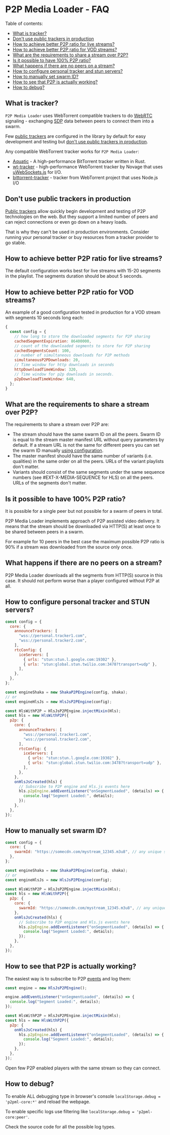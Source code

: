 # P2P Media Loader - FAQ

Table of contents:

- [What is tracker?](#what-is-tracker)
- [Don't use public trackers in production](#dont-use-public-trackers-in-production)
- [How to achieve better P2P ratio for live streams?](#how-to-achieve-better-p2p-ratio-for-live-streams)
- [How to achieve better P2P ratio for VOD streams?](#how-to-achieve-better-p2p-ratio-for-vod-streams)
- [What are the requirements to share a stream over P2P?](#what-are-the-requirements-to-share-a-stream-over-p2p)
- [Is it possible to have 100% P2P ratio?](#is-it-possible-to-have-100-p2p-ratio)
- [What happens if there are no peers on a stream?](#what-happens-if-there-are-no-peers-on-a-stream)
- [How to configure personal tracker and stun servers?](#how-to-configure-personal-tracker-and-stun-servers)
- [How to manually set swarm ID?](#how-to-manually-set-swarm-id)
- [How to see that P2P is actually working?](#how-to-see-that-p2p-is-actually-working)
- [How to debug?](#how-to-debug)

## What is tracker?

`P2P Media Loader` uses WebTorrent compatible trackers to do [WebRTC](https://en.wikipedia.org/wiki/WebRTC) signaling - exchanging [SDP](https://en.wikipedia.org/wiki/Session_Description_Protocol) data between peers to connect them into a swarm.

Few [public trackers](https://openwebtorrent.com/) are configured in the library by default for easy development and testing but [don't use public trackers in production](#dont-use-public-trackers-in-production).

Any compatible WebTorrent tracker works for `P2P Media Loader`:

- [Aquatic](https://github.com/greatest-ape/aquatic) - A high-performance BitTorrent tracker written in Rust.
- [wt-tracker](https://github.com/Novage/wt-tracker) - high-performance WebTorrent tracker by Novage that uses [uWebSockets.js](https://github.com/uNetworking/uWebSockets.js) for I/O.
- [bittorrent-tracker](https://github.com/webtorrent/bittorrent-tracker) - tracker from WebTorrent project that uses Node.js I/O

## Don't use public trackers in production

[Public trackers](https://openwebtorrent.com/) allow quickly begin development and testing of P2P technologies on the web.
But they support a limited number of peers and can reject connections or even go down on a heavy loads.

That is why they can't be used in production environments. Consider running your personal tracker or buy resources from a tracker provider to go stable.

## How to achieve better P2P ratio for live streams?

The default configuration works best for live streams with 15-20 segments in the playlist. The segments duration should be about 5 seconds.

## How to achieve better P2P ratio for VOD streams?

An example of a good configuration tested in production for a VOD stream with segments 10 seconds long each:

```javascript
{
  const config = {
    // how long to store the downloaded segments for P2P sharing
    cachedSegmentExpiration: 86400000,
    // count of the downloaded segments to store for P2P sharing
    cachedSegmentsCount: 100,
    // number of simultaneous downloads for P2P methods
    simultaneousP2PDownloads: 20,
    // Time window for http downloads in seconds
    httpDownloadTimeWindow: 320,
    // Time window for p2p downloads in seconds.
    p2pDownloadTimeWindow: 640,
  };
}
```

## What are the requirements to share a stream over P2P?

The requirements to share a stream over P2P are:

- The stream should have the same swarm ID on all the peers. Swarm ID is equal to the stream master manifest URL without query parameters by default. If a stream URL is not the same for different peers you can set the swarm ID manually [using configuration](#how-to-manually-set-swarm-id).
- The master manifest should have the same number of variants (i.e. qualities) in the same order on all the peers. URLs of the variant playlists don't matter.
- Variants should consist of the same segments under the same sequence numbers (see #EXT-X-MEDIA-SEQUENCE for HLS) on all the peers. URLs of the segments don't matter.

## Is it possible to have 100% P2P ratio?

It is possible for a single peer but not possible for a swarm of peers in total.

P2P Media Loader implements approach of P2P assisted video delivery. It means that the stream should be downloaded via HTTP(S) at least once to be shared between peers in a swarm.

For example for 10 peers in the best case the maximum possible P2P ratio is 90% if a stream was downloaded from the source only once.

## What happens if there are no peers on a stream?

P2P Media Loader downloads all the segments from HTTP(S) source in this case. It should not perform worse than a player configured without P2P at all.

## How to configure personal tracker and STUN servers?

```javascript
const config = {
  core: {
    announceTrackers: [
      "wss://personal.tracker1.com",
      "wss://personal.tracker2.com",
    ],
    rtcConfig: {
      iceServers: [
        { urls: "stun:stun.l.google.com:19302" },
        { urls: "stun:global.stun.twilio.com:3478?transport=udp" },
      ],
    },
  },
};

const engineShaka = new ShakaP2PEngine(config, shaka);
// or
const engineHlsJs = new HlsJsP2PEngine(config);
```

```javascript
const HlsWithP2P = HlsJsP2PEngine.injectMixin(Hls);
const hls = new HlsWithP2P({
  p2p: {
    core: {
      announceTrackers: [
        "wss://personal.tracker1.com",
        "wss://personal.tracker2.com",
      ],
      rtcConfig: {
        iceServers: [
          { urls: "stun:stun.l.google.com:19302" },
          { urls: "stun:global.stun.twilio.com:3478?transport=udp" },
        ],
      },
    },
    onHlsJsCreated(hls) {
      // Subscribe to P2P engine and Hls.js events here
      hls.p2pEngine.addEventListener("onSegmentLoaded", (details) => {
        console.log("Segment Loaded:", details);
      });
    },
  },
});
```

## How to manually set swarm ID?

```javascript
const config = {
  core: {
    swarmId: "https://somecdn.com/mystream_12345.m3u8", // any unique string
  },
};

const engineShaka = new ShakaP2PEngine(config, shaka);
// or
const engineHlsJs = new HlsJsP2PEngine(config);
```

```javascript
const HlsWithP2P = HlsJsP2PEngine.injectMixin(Hls);
const hls = new HlsWithP2P({
  p2p: {
    core: {
      swarmId: "https://somecdn.com/mystream_12345.m3u8", // any unique string
    },
    onHlsJsCreated(hls) {
      // Subscribe to P2P engine and Hls.js events here
      hls.p2pEngine.addEventListener("onSegmentLoaded", (details) => {
        console.log("Segment Loaded:", details);
      });
    },
  },
});
```

## How to see that P2P is actually working?

The easiest way is to subscribe to P2P [events](https://novage.github.io/p2p-media-loader/docs/v1.0/types/p2p_media_loader_core.CoreEventMap.html) and log them:

```javascript
const engine = new HlsJsP2PEngine();

engine.addEventListener("onSegmentLoaded", (details) => {
  console.log("Segment Loaded:", details);
});
```

```javascript
const HlsWithP2P = HlsJsP2PEngine.injectMixin(Hls);
const hls = new HlsWithP2P({
  p2p: {
    onHlsJsCreated(hls) {
      hls.p2pEngine.addEventListener("onSegmentLoaded", (details) => {
        console.log("Segment Loaded:", details);
      });
    },
  },
});
```

Open few P2P enabled players with the same stream so they can connect.

## How to debug?

To enable ALL debugging type in browser's console `localStorage.debug = 'p2pml-core:*'` and reload the webpage.

To enable specific logs use filtering like `localStorage.debug = 'p2pml-core:peer'`.

Check the source code for all the possible log types.
